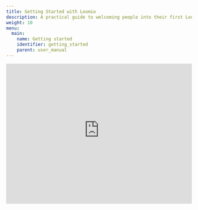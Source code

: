 ```yaml
---
title: Getting Started with Loomio
description: A practical guide to welcoming people into their first Loomio group.
weight: 10
menu:
  main:
    name: Getting started
    identifier: getting_started
    parent: user_manual
---
```

<iframe width="100%" height="380px" src="https://www.youtube-nocookie.com/embed/JMda6WYx9jM" frameborder="0" allowfullscreen></iframe>
